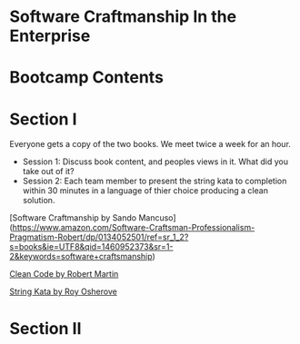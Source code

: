 # Software Craftmanship In the Enterprise

# Bootcamp Contents

# Section I

Everyone gets a copy of the two books.
We meet twice a week for an hour.

* Session 1: Discuss book content, and peoples views in it. What did you take out of it?
* Session 2: Each team member to present the string kata to completion within 30 minutes in a language of thier choice producing a clean solution.

[Software Craftmanship by Sando Mancuso] (https://www.amazon.com/Software-Craftsman-Professionalism-Pragmatism-Robert/dp/0134052501/ref=sr_1_2?s=books&ie=UTF8&qid=1460952373&sr=1-2&keywords=software+craftsmanship)

[Clean Code by Robert Martin](https://www.amazon.com/Clean-Code-Handbook-Software-Craftsmanship/dp/0132350882/ref=sr_1_3?s=books&ie=UTF8&qid=1460952373&sr=1-3&keywords=software+craftsmanship)

[String Kata by Roy Osherove](http://osherove.com/tdd-kata-1/)

# Section II



